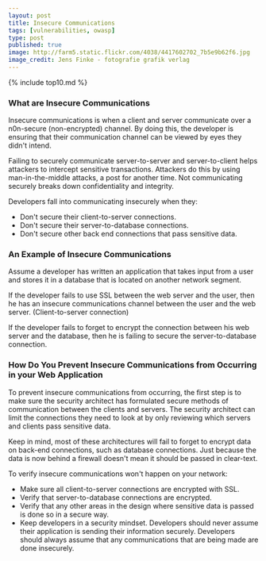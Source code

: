 ```yaml
---
layout: post
title: Insecure Communications
tags: [vulnerabilities, owasp]
type: post
published: true
image: http://farm5.static.flickr.com/4038/4417602702_7b5e9b62f6.jpg
image_credit: Jens Finke - fotografie grafik verlag
---
```

{% include top10.md %}

### What are Insecure Communications
Insecure communications is when a client and server communicate over a n0n-secure (non-encrypted) channel. By doing this, the developer is ensuring that their communication channel can be viewed by eyes they didn't intend.

Failing to securely communicate server-to-server and server-to-client helps attackers to intercept sensitive transactions. Attackers do this by using man-in-the-middle attacks, a post for another time. Not communicating securely breaks down confidentiality and integrity.

Developers fall into communicating insecurely when they:
*	Don't secure their client-to-server connections.
*	Don't secure their server-to-database connections.
*	Don't secure other back end connections that pass sensitive data.

### An Example of Insecure Communications
Assume a developer has written an application that takes input from a user and stores it in a database that is located on another network segment.

If the developer fails to use SSL between the web server and the user, then he has an insecure communications channel between the user and the web server. (Client-to-server connection)

If the developer fails to forget to encrypt the connection between his web server and the database, then he is failing to secure the server-to-database connection.

### How Do You Prevent Insecure Communications from Occurring in your Web Application
To prevent insecure communications from occurring, the first step is to make sure the security architect has formulated secure methods of communication between the clients and servers. The security architect can limit the connections they need to look at by only reviewing which servers and clients pass sensitive data.

Keep in mind, most of these architectures will fail to forget to encrypt data on back-end connections, such as database connections. Just because the data is now behind a firewall doesn't mean it should be passed in clear-text.

To verify insecure communications won't happen on your network:
*	Make sure all client-to-server connections are encrypted with SSL.
*	Verify that server-to-database connections are encrypted.
*	Verify that any other areas in the design where sensitive data is passed is done so in a secure way.
*	Keep developers in a security mindset. Developers should never assume their application is sending their information securely. Developers should always assume that any communications that are being made are done insecurely.
